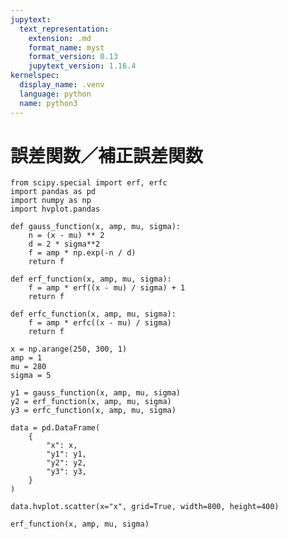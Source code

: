 ```yaml
---
jupytext:
  text_representation:
    extension: .md
    format_name: myst
    format_version: 0.13
    jupytext_version: 1.16.4
kernelspec:
  display_name: .venv
  language: python
  name: python3
---
```


# 誤差関数／補正誤差関数

```{code-cell} ipython3
from scipy.special import erf, erfc
import pandas as pd
import numpy as np
import hvplot.pandas
```

```{code-cell} ipython3
def gauss_function(x, amp, mu, sigma):
    n = (x - mu) ** 2
    d = 2 * sigma**2
    f = amp * np.exp(-n / d)
    return f
```

```{code-cell} ipython3
def erf_function(x, amp, mu, sigma):
    f = amp * erf((x - mu) / sigma) + 1
    return f
```

```{code-cell} ipython3
def erfc_function(x, amp, mu, sigma):
    f = amp * erfc((x - mu) / sigma)
    return f
```

```{code-cell} ipython3
x = np.arange(250, 300, 1)
amp = 1
mu = 280
sigma = 5

y1 = gauss_function(x, amp, mu, sigma)
y2 = erf_function(x, amp, mu, sigma)
y3 = erfc_function(x, amp, mu, sigma)

data = pd.DataFrame(
    {
        "x": x,
        "y1": y1,
        "y2": y2,
        "y3": y3,
    }
)

data.hvplot.scatter(x="x", grid=True, width=800, height=400)
```

```{code-cell} ipython3
erf_function(x, amp, mu, sigma)
```
